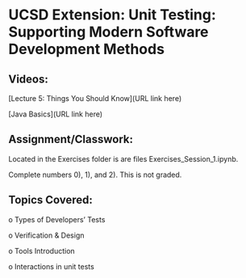 # UCSD Extension: Unit Testing: Supporting Modern Software Development Methods

## Videos: 

[Lecture 5: Things You Should Know](URL link here)

[Java Basics](URL link here)

## Assignment/Classwork:

Located in the Exercises folder is are files Exercises_Session_1.ipynb.

Complete numbers 0), 1), and 2). This is not graded. 


## Topics Covered: 

o   Types of Developers’ Tests

o	Verification & Design

o	Tools Introduction

o	Interactions in unit tests
